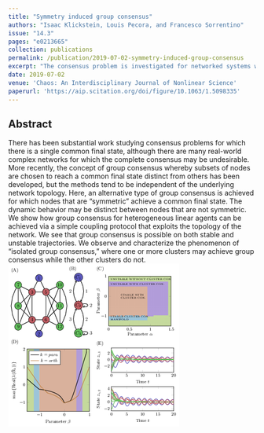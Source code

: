 ```yaml
---
title: "Symmetry induced group consensus"
authors: "Isaac Klickstein, Louis Pecora, and Francesco Sorrentino"
issue: "14.3"
pages: "e0213665"
collection: publications
permalink: /publication/2019-07-02-symmetry-induced-group-consensus
excerpt: "The consensus problem is investigated for networked systems which exhibit <i>graph symmetries</i>. By using a block diagonalizing transformation that makes explicit symmetric and non-symmetric motion, we show that consensus is possible even when the entire system is unstable."
date: 2019-07-02
venue: 'Chaos: An Interdisciplinary Journal of Nonlinear Science'
paperurl: 'https://aip.scitation.org/doi/figure/10.1063/1.5098335'
---
```

## Abstract
There has been substantial work studying consensus problems for which there is a single common final state, although there are many real-world complex networks for which the complete consensus may be undesirable. More recently, the concept of group consensus whereby subsets of nodes are chosen to reach a common final state distinct from others has been developed, but the methods tend to be independent of the underlying network topology. Here, an alternative type of group consensus is achieved for which nodes that are “symmetric” achieve a common final state. The dynamic behavior may be distinct between nodes that are not symmetric. We show how group consensus for heterogeneous linear agents can be achieved via a simple coupling protocol that exploits the topology of the network. We see that group consensus is possible on both stable and unstable trajectories. We observe and characterize the phenomenon of “isolated group consensus,” where one or more clusters may achieve group consensus while the other clusters do not.<br/>
<img src='/images/groupsym.png'>
